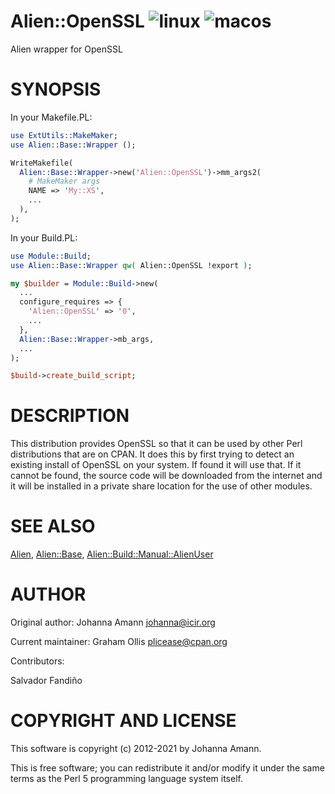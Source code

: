 # Alien::OpenSSL ![linux](https://github.com/PerlAlien/Alien-OpenSSL/workflows/linux/badge.svg) ![macos](https://github.com/PerlAlien/Alien-OpenSSL/workflows/macos/badge.svg)

Alien wrapper for OpenSSL

# SYNOPSIS

In your Makefile.PL:

```perl
use ExtUtils::MakeMaker;
use Alien::Base::Wrapper ();

WriteMakefile(
  Alien::Base::Wrapper->new('Alien::OpenSSL')->mm_args2(
    # MakeMaker args
    NAME => 'My::XS',
    ...
  ),
);
```

In your Build.PL:

```perl
use Module::Build;
use Alien::Base::Wrapper qw( Alien::OpenSSL !export );

my $builder = Module::Build->new(
  ...
  configure_requires => {
    'Alien::OpenSSL' => '0',
    ...
  },
  Alien::Base::Wrapper->mb_args,
  ...
);

$build->create_build_script;
```

# DESCRIPTION

This distribution provides OpenSSL so that it can be used by other
Perl distributions that are on CPAN.  It does this by first trying to
detect an existing install of OpenSSL on your system.  If found it
will use that.  If it cannot be found, the source code will be downloaded
from the internet and it will be installed in a private share location
for the use of other modules.

# SEE ALSO

[Alien](https://metacpan.org/pod/Alien), [Alien::Base](https://metacpan.org/pod/Alien::Base), [Alien::Build::Manual::AlienUser](https://metacpan.org/pod/Alien::Build::Manual::AlienUser)

# AUTHOR

Original author: Johanna Amann <johanna@icir.org>

Current maintainer: Graham Ollis <plicease@cpan.org>

Contributors:

Salvador Fandiño

# COPYRIGHT AND LICENSE

This software is copyright (c) 2012-2021 by Johanna Amann.

This is free software; you can redistribute it and/or modify it under
the same terms as the Perl 5 programming language system itself.
